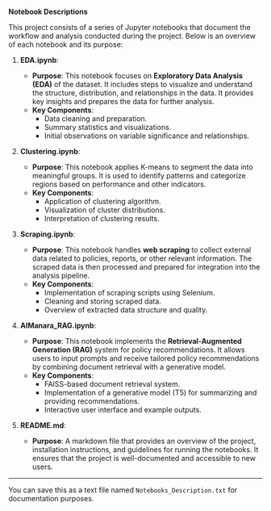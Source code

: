 **Notebook Descriptions**

This project consists of a series of Jupyter notebooks that document the workflow and analysis conducted during the project. Below is an overview of each notebook and its purpose:

1. **EDA.ipynb**:
   - **Purpose**: This notebook focuses on **Exploratory Data Analysis (EDA)** of the dataset. It includes steps to visualize and understand the structure, distribution, and relationships in the data. It provides key insights and prepares the data for further analysis.
   - **Key Components**:
     - Data cleaning and preparation.
     - Summary statistics and visualizations.
     - Initial observations on variable significance and relationships.

2. **Clustering.ipynb**:
   - **Purpose**: This notebook applies K-means to segment the data into meaningful groups. It is used to identify patterns and categorize regions based on performance and other indicators.
   - **Key Components**:
     - Application of clustering algorithm. 
     - Visualization of cluster distributions.
     - Interpretation of clustering results.

3. **Scraping.ipynb**:
   - **Purpose**: This notebook handles **web scraping** to collect external data related to policies, reports, or other relevant information. The scraped data is then processed and prepared for integration into the analysis pipeline.
   - **Key Components**:
     - Implementation of scraping scripts using Selenium.
     - Cleaning and storing scraped data.
     - Overview of extracted data structure and quality.

4. **AIManara_RAG.ipynb**:
   - **Purpose**: This notebook implements the **Retrieval-Augmented Generation (RAG)** system for policy recommendations. It allows users to input prompts and receive tailored policy recommendations by combining document retrieval with a generative model.
   - **Key Components**:
     - FAISS-based document retrieval system.
     - Implementation of a generative model (T5) for summarizing and providing recommendations.
     - Interactive user interface and example outputs.

5. **README.md**:
   - **Purpose**: A markdown file that provides an overview of the project, installation instructions, and guidelines for running the notebooks. It ensures that the project is well-documented and accessible to new users.

---

You can save this as a text file named `Notebooks_Description.txt` for documentation purposes.
